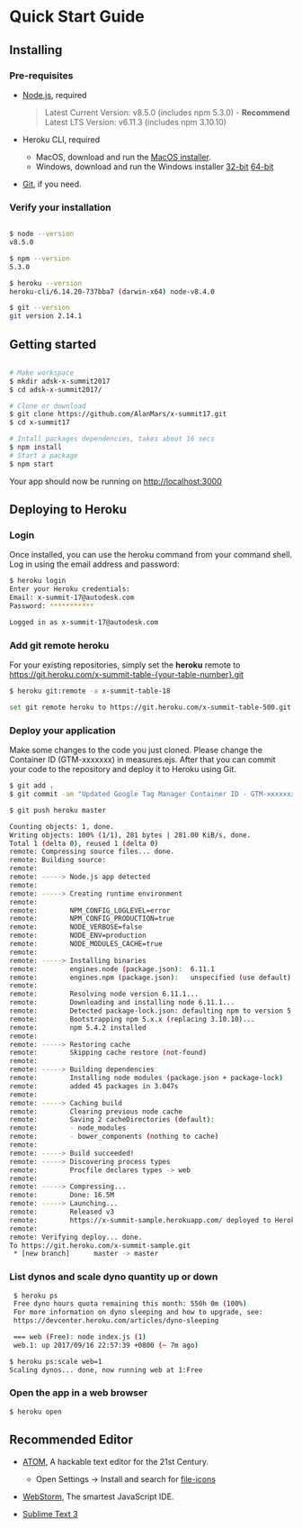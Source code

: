 # Quick Start Guide

## Installing

### Pre-requisites

- [Node.js](https://nodejs.org/en/), required

  > Latest Current Version: v8.5.0 (includes npm 5.3.0) - **Recommend** <br>
  > Latest LTS Version: v6.11.3 (includes npm 3.10.10)

- Heroku CLI, required

  - MacOS, download and run the [MacOS installer](https://cli-assets.heroku.com/heroku-cli/channels/stable/heroku-cli.pkg).
  - Windows, download and run the Windows installer [32-bit](https://cli-assets.heroku.com/heroku-cli/channels/stable/heroku-cli-x86.exe) [64-bit](https://cli-assets.heroku.com/heroku-cli/channels/stable/heroku-cli-x64.exe)

- [Git](https://git-scm.com), if you need.

### Verify your installation

```bash

$ node --version
v8.5.0

$ npm --version
5.3.0

$ heroku --version
heroku-cli/6.14.20-737bba7 (darwin-x64) node-v8.4.0

$ git --version
git version 2.14.1
```

## Getting started

```bash

# Make workspace
$ mkdir adsk-x-summit2017
$ cd adsk-x-summit2017/

# Clone or download
$ git clone https://github.com/AlanMars/x-summit17.git
$ cd x-summit17

# Intall packages dependencies, takes about 16 secs
$ npm install
# Start a package
$ npm start
```

Your app should now be running on <http://localhost:3000>

## Deploying to Heroku

### Login

Once installed, you can use the heroku command from your command shell. Log in using the email address and password:

```bash
$ heroku login
Enter your Heroku credentials:
Email: x-summit-17@autodesk.com
Password: ***********

Logged in as x-summit-17@autodesk.com
```

### Add git remote heroku

For your existing repositories, simply set the **heroku** remote to https://git.heroku.com/x-summit-table-{your-table-number}.git

```bash
$ heroku git:remote -a x-summit-table-18

set git remote heroku to https://git.heroku.com/x-summit-table-500.git
```

### Deploy your application

Make some changes to the code you just cloned. Please change the Container ID (GTM-xxxxxxx) in measures.ejs. After that you can commit your code to the repository and deploy it to Heroku using Git.

```bash
$ git add .
$ git commit -am "Updated Google Tag Manager Container ID - GTM-xxxxxxx in measures.ejs file"

$ git push heroku master

Counting objects: 1, done.
Writing objects: 100% (1/1), 281 bytes | 281.00 KiB/s, done.
Total 1 (delta 0), reused 1 (delta 0)
remote: Compressing source files... done.
remote: Building source:
remote:
remote: -----> Node.js app detected
remote:
remote: -----> Creating runtime environment
remote:
remote:        NPM_CONFIG_LOGLEVEL=error
remote:        NPM_CONFIG_PRODUCTION=true
remote:        NODE_VERBOSE=false
remote:        NODE_ENV=production
remote:        NODE_MODULES_CACHE=true
remote:
remote: -----> Installing binaries
remote:        engines.node (package.json):  6.11.1
remote:        engines.npm (package.json):   unspecified (use default)
remote:
remote:        Resolving node version 6.11.1...
remote:        Downloading and installing node 6.11.1...
remote:        Detected package-lock.json: defaulting npm to version 5.x.x
remote:        Bootstrapping npm 5.x.x (replacing 3.10.10)...
remote:        npm 5.4.2 installed
remote:
remote: -----> Restoring cache
remote:        Skipping cache restore (not-found)
remote:
remote: -----> Building dependencies
remote:        Installing node modules (package.json + package-lock)
remote:        added 45 packages in 3.047s
remote:
remote: -----> Caching build
remote:        Clearing previous node cache
remote:        Saving 2 cacheDirectories (default):
remote:        - node_modules
remote:        - bower_components (nothing to cache)
remote:
remote: -----> Build succeeded!
remote: -----> Discovering process types
remote:        Procfile declares types -> web
remote:
remote: -----> Compressing...
remote:        Done: 16.5M
remote: -----> Launching...
remote:        Released v3
remote:        https://x-summit-sample.herokuapp.com/ deployed to Heroku
remote:
remote: Verifying deploy... done.
To https://git.heroku.com/x-summit-sample.git
 * [new branch]      master -> master
```

### List dynos and scale dyno quantity up or down

```bash
 $ heroku ps
 Free dyno hours quota remaining this month: 550h 0m (100%)
 For more information on dyno sleeping and how to upgrade, see:
 https://devcenter.heroku.com/articles/dyno-sleeping

 === web (Free): node index.js (1)
 web.1: up 2017/09/16 22:57:39 +0800 (~ 7m ago)
```

```bash
$ heroku ps:scale web=1
Scaling dynos... done, now running web at 1:Free
```

### Open the app in a web browser

```bash
$ heroku open
```

## Recommended Editor

- [ATOM](https://atom.io/), A hackable text editor for the 21st Century.

  - Open Settings → Install and search for [file-icons](https://atom.io/packages/file-icons)

- [WebStorm](https://www.jetbrains.com/webstorm/), The smartest JavaScript IDE.

- [Sublime Text 3](https://www.sublimetext.com/)
